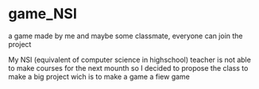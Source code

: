# game_NSI
a game made by me and maybe some classmate, everyone can join the project

My NSI (equivalent of computer science in highschool) teacher is not able to make courses for the next mounth so I decided to propose the class to make a big project wich is to make a game a fiew game
